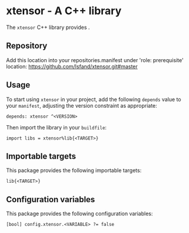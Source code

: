 # xtensor - A C++ library

The `xtensor` C++ library provides <SUMMARY-OF-FUNCTIONALITY>.

## Repository
Add this location into your repositories.manifest under 'role: prerequisite'
location: https://github.com/Isfand/xtensor.git#master

## Usage

To start using `xtensor` in your project, add the following `depends`
value to your `manifest`, adjusting the version constraint as appropriate:

```
depends: xtensor ^<VERSION>
```

Then import the library in your `buildfile`:

```
import libs = xtensor%lib{<TARGET>}
```


## Importable targets

This package provides the following importable targets:

```
lib{<TARGET>}
```

<DESCRIPTION-OF-IMPORTABLE-TARGETS>


## Configuration variables

This package provides the following configuration variables:

```
[bool] config.xtensor.<VARIABLE> ?= false
```

<DESCRIPTION-OF-CONFIG-VARIABLES>
